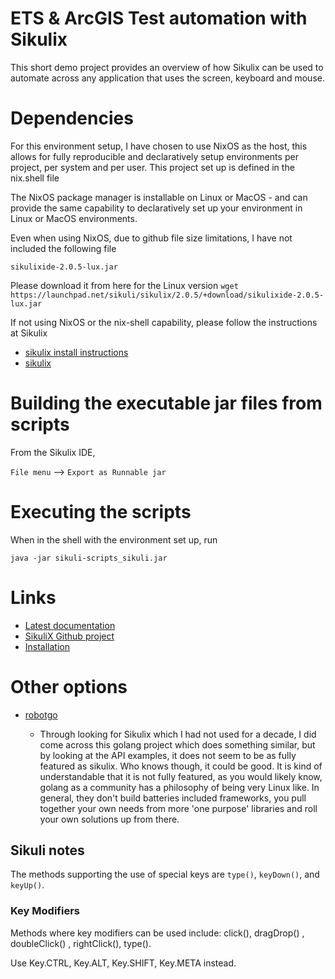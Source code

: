 # ETS & ArcGIS Test automation with Sikulix

This short demo project provides an overview of how Sikulix can be used to automate across any application that uses the screen, keyboard and mouse.

# Dependencies

For this environment setup, I have chosen to use NixOS as the host, this allows for fully reproducible and declaratively setup environments per project, per system and per user. This project set up is defined in the nix.shell file

The NixOS package manager is installable on Linux or MacOS - and can provide the same capability to declaratively set up your environment in Linux or MacOS environments.

Even when using NixOS, due to github file size limitations, I have not included the following file

`sikulixide-2.0.5-lux.jar`

Please download it from here for the Linux version
`wget https://launchpad.net/sikuli/sikulix/2.0.5/+download/sikulixide-2.0.5-lux.jar`

If not using NixOS or the nix-shell capability, please follow the instructions at Sikulix

- [sikulix install instructions](https://sikulix.github.io/docs/start/installation)
- [sikulix](https://github.com/RaiMan/SikuliX1/wiki/About-actual-release-version)

# Building the executable jar files from scripts

From the Sikulix IDE,

`File menu` --> `Export as Runnable jar`

# Executing the scripts

When in the shell with the environment set up, run

`java -jar sikuli-scripts_sikuli.jar`

# Links

- [Latest documentation](https://sikulix.github.io/)
- [SikuliX Github project](https://github.com/RaiMan/SikuliX1)
- [Installation](https://sikulix.github.io/docs/start/installation)

# Other options

- [robotgo](https://github.com/go-vgo/robotgo)

    - Through looking for Sikulix which I had not used for a decade, I did come across this golang project which does something similar, but by looking at the API examples, it does not seem to be as fully featured as sikulix. Who knows though, it could be good. It is kind of understandable that it is not fully featured, as you would likely know, golang as a community has a philosophy of being very Linux like. In general, they don't build batteries included frameworks, you pull together your own needs from more 'one purpose' libraries and roll your own solutions up from there.

## Sikuli notes

The methods supporting the use of special keys are `type()`, `keyDown()`, and `keyUp()`.

### Key Modifiers

Methods where key modifiers can be used include: click(), dragDrop() , doubleClick() , rightClick(), type().

Use Key.CTRL, Key.ALT, Key.SHIFT, Key.META instead.